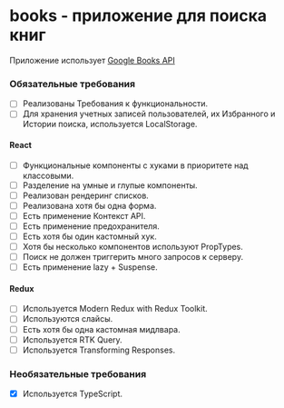 # books - приложение для поиска книг

Приложение использует [Google Books API](https://developers.google.com/books)

### Обязательные требования

- [ ] Реализованы Требования к функциональности.
- [ ] Для хранения учетных записей пользователей, их Избранного и Истории поиска, используется LocalStorage.

#### React

- [ ] Функциональные компоненты c хуками в приоритете над классовыми.
- [ ] Разделение на умные и глупые компоненты.
- [ ] Реализован рендеринг списков.
- [ ] Реализована хотя бы одна форма.
- [ ] Есть применение Контекст API.
- [ ] Есть применение предохранителя.
- [ ] Есть хотя бы один кастомный хук.
- [ ] Хотя бы несколько компонентов используют PropTypes.
- [ ] Поиск не должен триггерить много запросов к серверу.
- [ ] Есть применение lazy + Suspense.

#### Redux

- [ ] Используется Modern Redux with Redux Toolkit.
- [ ] Используются слайсы.
- [ ] Есть хотя бы одна кастомная мидлвара.
- [ ] Используется RTK Query.
- [ ] Используется Transforming Responses.

### Необязательные требования

- [x] Используется TypeScript.
